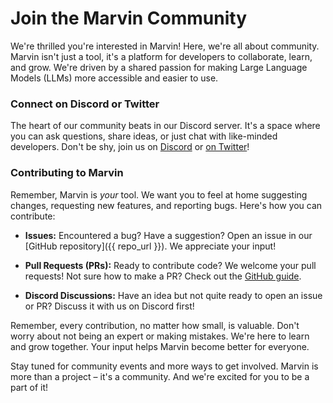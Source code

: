 # Join the Marvin Community

We're thrilled you're interested in Marvin! Here, we're all about community. Marvin isn't just a tool, it's a platform for developers to collaborate, learn, and grow. We're driven by a shared passion for making Large Language Models (LLMs) more accessible and easier to use.

### Connect on Discord or Twitter

The heart of our community beats in our Discord server. It's a space where you can ask questions, share ideas, or just chat with like-minded developers. Don't be shy, join us on [Discord](https://discord.gg/Kgw4HpcuYG) or [on Twitter](https://twitter.com/AskMarvinAI)!

### Contributing to Marvin

Remember, Marvin is _your_ tool. We want you to feel at home suggesting changes, requesting new features, and reporting bugs. Here's how you can contribute:

- **Issues:** Encountered a bug? Have a suggestion? Open an issue in our [GitHub repository]({{ repo_url }}). We appreciate your input!

- **Pull Requests (PRs):** Ready to contribute code? We welcome your pull requests! Not sure how to make a PR? Check out the [GitHub guide](https://docs.github.com/en/github/collaborating-with-issues-and-pull-requests/about-pull-requests).

- **Discord Discussions:** Have an idea but not quite ready to open an issue or PR? Discuss it with us on Discord first!

Remember, every contribution, no matter how small, is valuable. Don't worry about not being an expert or making mistakes. We're here to learn and grow together. Your input helps Marvin become better for everyone.

Stay tuned for community events and more ways to get involved. Marvin is more than a project – it's a community. And we're excited for you to be a part of it!
